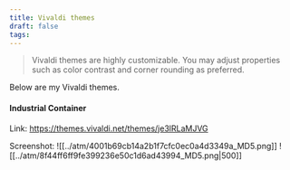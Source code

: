 ```yaml
---
title: Vivaldi themes
draft: false
tags:
---
```

> Vivaldi themes are highly customizable. You may adjust properties such as color contrast and corner rounding as preferred.

Below are my Vivaldi themes.
#### Industrial Container
Link: https://themes.vivaldi.net/themes/je3lRLaMJVG

Screenshot:
![[../atm/4001b69cb14a2b1f7cfc0ec0a4d3349a_MD5.png]]
![[../atm/8f44ff6ff9fe399236e50c1d6ad43994_MD5.png|500]]


